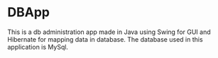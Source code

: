 # DBApp
This is a db administration app made in Java using Swing for GUI and Hibernate for mapping data in database.
The database used in this application is MySql.
